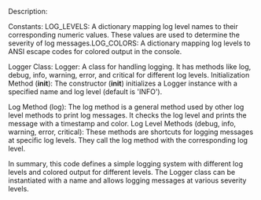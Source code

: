 Description:

Constants:
LOG_LEVELS: A dictionary mapping log level names to their corresponding numeric values. These values are used to determine the severity of log messages.LOG_COLORS: A dictionary mapping log levels to ANSI escape codes for colored output in the console.

Logger Class:
Logger: A class for handling logging. It has methods like log, debug, info, warning, error, and critical for different log levels.
Initialization Method (__init__):
The constructor (__init__) initializes a Logger instance with a specified name and log level (default is 'INFO').

Log Method (log):
The log method is a general method used by other log level methods to print log messages. It checks the log level and prints the message with a timestamp and color.
Log Level Methods (debug, info, warning, error, critical):
These methods are shortcuts for logging messages at specific log levels. They call the log method with the corresponding log level.

In summary, this code defines a simple logging system with different log levels and colored output for different levels. The Logger class can be instantiated with a name and allows logging messages at various severity levels.